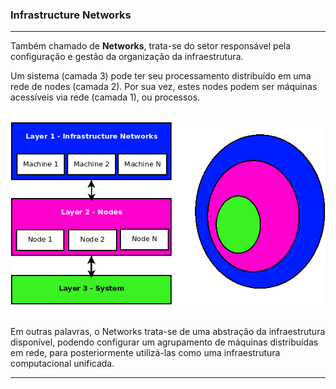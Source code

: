 ### <b>Infrastructure Networks</b>

****

Também chamado de <b>Networks</b>, trata-se do setor responsável pela configuração e gestão da organização da infraestrutura. 

Um sistema (camada 3) pode ter seu processamento distribuído em uma rede de nodes (camada 2). Por sua vez, estes nodes podem ser máquinas acessíveis via rede (camada 1), ou processos.

<p align="center" >
<br>
<img src="../0%20-%20extras/diagram/general-1.png" />
<br>
<br>
</p>

Em outras palavras, o Networks trata-se de uma abstração da infraestrutura disponível, podendo configurar um agrupamento de máquinas distribuídas em rede, para posteriormente utilizá-las como uma infraestrutura computacional unificada.

****


